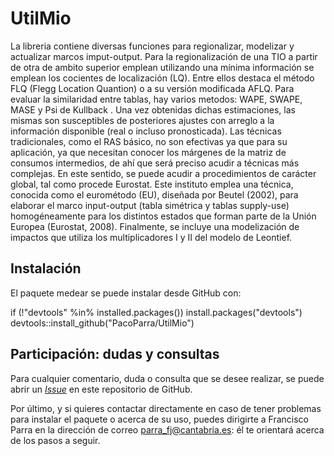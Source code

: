 # UtilMio

La libreria contiene diversas funciones para regionalizar, modelizar y actualizar marcos imput-output.
Para la regionalización de una TIO a partir de otra de ambito superior emplean utilizando una mínima información 
se emplean los cocientes de localización (LQ). Entre ellos destaca el método FLQ (Flegg Location Quantion) 
o a su versión modificada AFLQ.
Para evaluar la similaridad entre tablas, hay varios metodos: WAPE, SWAPE, MASE y 	Psi de Kullback .
Una vez obtenidas dichas estimaciones, las mismas son susceptibles de posteriores ajustes 
con arreglo a la información disponible (real o incluso pronosticada). 
Las técnicas tradicionales, como el RAS básico, no son efectivas ya que para su aplicación, 
ya que necesitan conocer los márgenes de la matriz de consumos intermedios, 
de ahí que será preciso acudir a técnicas más complejas. En este sentido, 
se puede acudir a procedimientos de carácter global, tal como procede Eurostat. 
Este instituto emplea una técnica, conocida como el eurométodo (EU), diseñada por Beutel (2002), 
para elaborar el marco input-output (tabla simétrica y tablas supply-use) 
homogéneamente para los distintos estados que forman parte de la Unión Europea (Eurostat, 2008).
Finalmente, se incluye una modelización de impactos que utiliza los multiplicadores I y II del modelo de Leontief.

## Instalación

El paquete medear se puede instalar desde GitHub con:

if (!"devtools" %in% installed.packages())
  install.packages("devtools")
devtools::install_github("PacoParra/UtilMio")

## Participación: dudas y consultas

Para cualquier comentario, duda o consulta que se desee realizar, se
puede abrir un [*Issue*](https://github.com/PacoParra/Utilmio/issues) en
este repositorio de GitHub.

Por último, y si quieres contactar directamente en caso de tener
problemas para instalar el paquete o acerca de su uso, puedes dirigirte
a Francisco Parra en la dirección de correo <parra_fj@cantabria.es>: él te
orientará acerca de los pasos a seguir.
